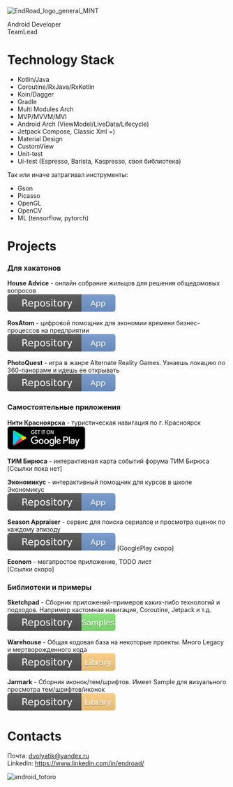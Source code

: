 ![EndRoad_logo_general_MINT](https://user-images.githubusercontent.com/42086955/113908599-ebe4e280-9800-11eb-8897-1dbb1ab3a8f9.png)

Android Developer  
TeamLead

# Technology Stack
- Kotlin/Java
- Coroutine/RxJava/RxKotlin
- Koin/Dagger
- Gradle
- Multi Modules Arch
- MVP/MVVM/MVI
- Android Arch (ViewModel/LiveData/Lifecycle)
- Jetpack Compose, Classic Xml =)
- Material Design
- CustomView
- Unit-test
- Ui-test (Espresso, Barista, Kaspresso, своя библиотека)

Так или иначе затрагивал инструменты:
- Gson
- Picasso
- OpenGL
- OpenCV
- ML (tensorflow, pytorch)

# Projects

### Для хакатонов

**House Advice** - онлайн собрание жильцов для решения общедомовых вопросов  
[![Repository](/icon/RepositoryApp.svg)](https://github.com/RasM24/Samples-HouseAdvice)

**RosAtom** - цифровой помощник для экономии времени бизнес-процессов на предприятии  
[![Repository](/icon/RepositoryApp.svg)](https://github.com/RasM24/hakaton-Rosatom)

**PhotoQuest** - игра в жанре Alternate Reality Games. Узнаешь локацию по 360-панораме и идешь ее открывать  
[![Repository](/icon/RepositoryApp.svg)](https://github.com/RasM24/Archive-PhotoQuest) 

### Самостоятельные приложения

**Нити Красноярска** - туристическая навигация по г. Красноярск  
[![GooglePlay](/icon/GooglePlay.svg)](https://play.google.com/store/apps/details?id=endroad.nitiway&hl=ru&gl=US) 

**ТИМ Бирюса** - интерактивная карта событий форума ТИМ Бирюса  
[Ссылки пока нет] 

**Экономикус** - интерактивный помощник для курсов в школе Экономикус  
[![Repository](/icon/RepositoryApp.svg)](https://github.com/RasM24/Archive-Economicus) 

**Season Appraiser** - сервис для поиска сериалов и просмотра оценок по каждому эпизоду  
[![Repository](/icon/RepositoryApp.svg)](https://github.com/RasM24/App-SeasonAppraiser) [GooglePlay скоро]

**Econom** - мегапростое приложение, TODO лист  
[Ссылки скоро] 

### Библиотеки и примеры

**Sketchpad** - Сборник приложений-примеров каких-либо технологий и подходов. Например кастомная навигация, Coroutine, Jetpack и т.д.  
[![Repository](/icon/RepositorySamples.svg)](https://github.com/RasM24/Samples-Sketchpad)

**Warehouse** - Общая кодовая база на некоторые проекты. Много Legacy и мертворожденного кода  
[![Repository](/icon/RepositoryLibrary.svg)](https://github.com/RasM24/Libraries-Warehouse) 

**Jarmark** - Сборник иконок/тем/шрифтов. Имеет Sample для визуального просмотра тем/шрифтов/иконок  
[![Repository](/icon/RepositoryLibrary.svg)](https://github.com/RasM24/Libraries-Jarmark) 

# Contacts
Почта: dvolyatik@yandex.ru  
Linkedin: https://www.linkedin.com/in/endroad/

![android_totoro](https://user-images.githubusercontent.com/42086955/113917019-e1c7e180-980a-11eb-92de-8d32f19f03a9.png)
